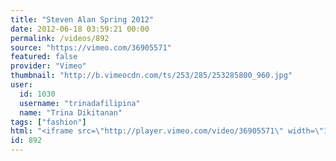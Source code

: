```yaml
---
title: "Steven Alan Spring 2012"
date: 2012-06-18 03:59:21 00:00
permalink: /videos/892
source: "https://vimeo.com/36905571"
featured: false
provider: "Vimeo"
thumbnail: "http://b.vimeocdn.com/ts/253/285/253285800_960.jpg"
user:
  id: 1030
  username: "trinadafilipina"
  name: "Trina Dikitanan"
tags: ["fashion"]
html: "<iframe src=\"http://player.vimeo.com/video/36905571\" width=\"1280\" height=\"720\" frameborder=\"0\" webkitAllowFullScreen mozallowfullscreen allowFullScreen></iframe>"
id: 892
---
```


